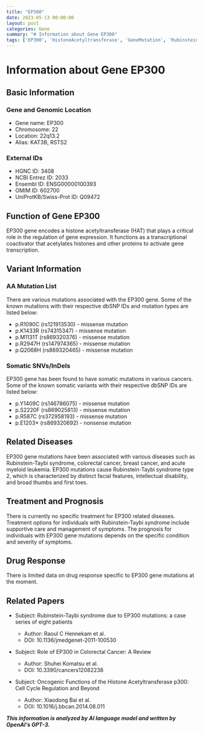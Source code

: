 ```yaml
---
title: "EP300"
date: 2023-05-13 00:00:00
layout: post
categories: Gene
summary: "# Information about Gene EP300"
tags: ['EP300', 'HistoneAcetyltransferase', 'GeneMutation', 'RubinsteinTaybiSyndrome', 'ColorectalCancer', 'BreastCancer', 'AcuteMyeloidLeukemia', 'TranscriptionalCoactivator']
---
```


# Information about Gene EP300

## Basic Information

### Gene and Genomic Location
- Gene name: EP300
- Chromosome: 22
- Location: 22q13.2
- Alias: KAT3B, RSTS2

### External IDs
- HGNC ID: 3408
- NCBI Entrez ID: 2033
- Ensembl ID: ENSG00000100393
- OMIM ID: 602700
- UniProtKB/Swiss-Prot ID: Q09472

## Function of Gene EP300

EP300 gene encodes a histone acetyltransferase (HAT) that plays a critical role in the regulation of gene expression. It functions as a transcriptional coactivator that acetylates histones and other proteins to activate gene transcription.

## Variant Information

### AA Mutation List

There are various mutations associated with the EP300 gene. Some of the known mutations with their respective dbSNP IDs and mutation types are listed below:
- p.R1090C (rs121913530) - missense mutation
- p.K1433R (rs74315347) - missense mutation
- p.M1131T (rs869320376) - missense mutation
- p.R2947H (rs147974365) - missense mutation
- p.Q2068H (rs869320465) - missense mutation

### Somatic SNVs/InDels

EP300 gene has been found to have somatic mutations in various cancers. Some of the known somatic variants with their respective dbSNP IDs are listed below:
- p.Y1409C (rs146786075) - missense mutation
- p.S2220F (rs869025813) - missense mutation
- p.R587C (rs372958193) - missense mutation
- p.E1203* (rs869320692) - nonsense mutation

## Related Diseases

EP300 gene mutations have been associated with various diseases such as Rubinstein-Taybi syndrome, colorectal cancer, breast cancer, and acute myeloid leukemia. EP300 mutations cause Rubinstein-Taybi syndrome type 2, which is characterized by distinct facial features, intellectual disability, and broad thumbs and first toes.

## Treatment and Prognosis

There is currently no specific treatment for EP300 related diseases. Treatment options for individuals with Rubinstein-Taybi syndrome include supportive care and management of symptoms. The prognosis for individuals with EP300 gene mutations depends on the specific condition and severity of symptoms.

## Drug Response

There is limited data on drug response specific to EP300 gene mutations at the moment.

## Related Papers

- Subject: Rubinstein-Taybi syndrome due to EP300 mutations: a case series of eight patients
  - Author: Raoul C Hennekam et al.
  - DOI: 10.1136/jmedgenet-2011-100530

- Subject: Role of EP300 in Colorectal Cancer: A Review
  - Author: Shuhei Komatsu et al.
  - DOI: 10.3390/cancers12082238

- Subject: Oncogenic Functions of the Histone Acetyltransferase p300: Cell Cycle Regulation and Beyond
  - Author: Xiaodong Bai et al.
  - DOI: 10.1016/j.bbcan.2014.08.011

**_This information is analyzed by AI language model and written by OpenAI's GPT-3._**